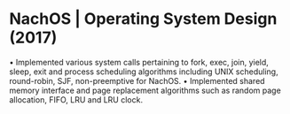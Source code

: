 # NachOS | Operating System Design (2017)

• Implemented various system calls pertaining to fork, exec, join, yield, sleep, exit and process scheduling algorithms including UNIX scheduling, round-robin, SJF, non-preemptive for NachOS.
• Implemented shared memory interface and page replacement algorithms such as random page allocation, FIFO, LRU and LRU clock.
